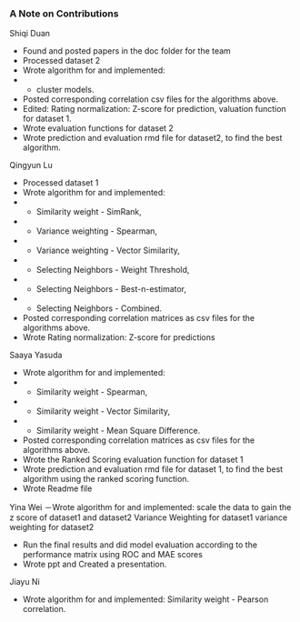 ### A Note on Contributions

Shiqi Duan
- Found and posted papers in the doc folder for the team
- Processed dataset 2
- Wrote algorithm for and implemented: 
- - cluster models.
- Posted corresponding correlation csv files for the algorithms above.
- Edited: Rating normalization: Z-score for prediction, valuation function for dataset 1.
- Wrote evaluation functions for dataset 2
- Wrote prediction and evaluation rmd file for dataset2, to find the best algorithm.


Qingyun Lu
- Processed dataset 1
- Wrote algorithm for and implemented: 
- - Similarity weight - SimRank, 
- - Variance weighting - Spearman, 
- - Variance weighting - Vector Similarity, 
- - Selecting Neighbors - Weight Threshold, 
- - Selecting Neighbors - Best-n-estimator, 
- - Selecting Neighbors - Combined.
- Posted corresponding correlation matrices as csv files for the algorithms above.
- Wrote Rating normalization: Z-score for predictions


Saaya Yasuda
- Wrote algorithm for and implemented: 
- - Similarity weight - Spearman, 
- - Similarity weight - Vector Similarity, 
- - Similarity weight - Mean Square Difference.
- Posted corresponding correlation matrices as csv files for the algorithms above.
- Wrote the Ranked Scoring evaluation function for dataset 1
- Wrote prediction and evaluation rmd file for dataset 1, to find the best algorithm using the ranked scoring function.
- Wrote Readme file


Yina Wei
－Wrote algorithm for and implemented: 
  scale the data to gain the z score of dataset1 and dataset2
  Variance Weighting for dataset1
  variance weighting for dataset2
- Run the final results and did model evaluation according to the performance matrix using ROC and MAE scores
- Wrote ppt and Created a presentation.


Jiayu Ni
- Wrote algorithm for and implemented: 
		Similarity weight - Pearson correlation.
